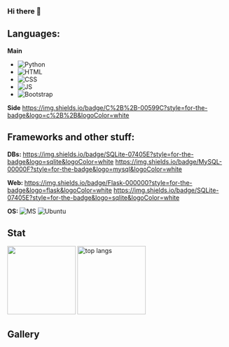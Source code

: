 ### Hi there 👋

## Languages:



<b>Main</b>
- <img alt="Python" src="https://img.shields.io/badge/Python-3776AB?style=for-the-badge&logo=python&logoColor=white"/>
- <img alt="HTML" src="https://img.shields.io/badge/HTML-239120?style=for-the-badge&logo=html5&logoColor=white"/>
- <img alt="CSS" src="https://img.shields.io/badge/CSS-239120?&style=for-the-badge&logo=css3&logoColor=white"/>
- <img alt="JS" src="https://img.shields.io/badge/JavaScript-F7DF1E?style=for-the-badge&logo=javascript&logoColor=black"/>
- <img alt="Bootstrap" src="https://img.shields.io/badge/Bootstrap-563D7C?style=for-the-badge&logo=bootstrap&logoColor=white"/>

<b>Side</b>
https://img.shields.io/badge/C%2B%2B-00599C?style=for-the-badge&logo=c%2B%2B&logoColor=white

## Frameworks and other stuff:
<b>DBs: </b>
https://img.shields.io/badge/SQLite-07405E?style=for-the-badge&logo=sqlite&logoColor=white
https://img.shields.io/badge/MySQL-00000F?style=for-the-badge&logo=mysql&logoColor=white
  
<b>Web: </b>
https://img.shields.io/badge/Flask-000000?style=for-the-badge&logo=flask&logoColor=white
https://img.shields.io/badge/SQLite-07405E?style=for-the-badge&logo=sqlite&logoColor=white

<b>OS: </b>
<img alt="MS" src="https://img.shields.io/badge/Ubuntu-E95420?style=for-the-badge&logo=ubuntu&logoColor=white"/>
<img alt="Ubuntu" src="https://img.shields.io/badge/Windows-0078D6?style=for-the-badge&logo=windows&logoColor=white"/>
 
[linkedin]: https://www.linkedin.com/in/alexandre-nesovic-627004144
  
## Stat
<img src="https://github-readme-stats.vercel.app/api?username=alexnesov&&show_icons=true&title_color=ffffff&icon_color=a4c639&text_color=daf7dc&bg_color=151515&count_private=true&hide=issues" height="156"></a>
<a href="https://github.com/alexnesov?tab=repositories"><img src="https://github-readme-stats.anuraghazra1.vercel.app/api/top-langs/?username=alexnesov&layout=compact&&show_icons=true&title_color=ffffff&icon_color=a4c639&text_color=daf7dc&bg_color=151515&hide=ruby,html" alt="top langs" height="156"/></a>
  
## Gallery

<!--
**alexnesov/alexnesov** is a ✨ _special_ ✨ repository because its `README.md` (this file) appears on your GitHub profile.

Here are some ideas to get you started:

- 🔭 I’m currently working on ...
- 🌱 I’m currently learning ...
- 👯 I’m looking to collaborate on ...
- 🤔 I’m looking for help with ...
- 💬 Ask me about ...
- 📫 How to reach me: ...
- ⚡ Fun fact: ...

https://dev.to/envoy_/150-badges-for-github-pnk
-->
